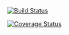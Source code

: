 [![Build Status](https://travis-ci.org/ZongrenZou/cs207test.svg?branch=master)](https://travis-ci.org/ZongrenZou/cs207test.svg?branch=master)

[![Coverage Status](https://coveralls.io/repos/github/ZongrenZou/cs207test/badge.svg?branch=master)](https://coveralls.io/github/ZongrenZou/cs207test?branch=master)
